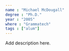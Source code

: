 ```yaml
---
name : "Michael McDougall"
degree : "Ph.D."
year : "2005"
where : "Grammatech"
tags : ["alum"]
---
```

Add description here.
